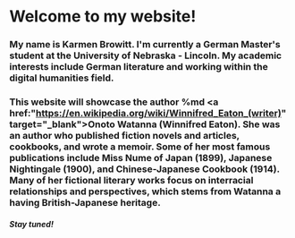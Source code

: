 # **Welcome to my website**!

### My name is Karmen Browitt. I'm currently a German Master's student at the University of Nebraska - Lincoln. My academic interests include German literature and working within the digital humanities field. 

### This website will showcase the author %md <a href:"https://en.wikipedia.org/wiki/Winnifred_Eaton_(writer)" target="_blank">Onoto Watanna (Winnifred Eaton)</a>. She was an author who published fiction novels and articles, cookbooks, and wrote a memoir. Some of her most famous publications include Miss Nume of Japan (1899), Japanese Nightingale (1900), and Chinese-Japanese Cookbook (1914). Many of her fictional literary works focus on interracial relationships and perspectives, which stems from Watanna a having British-Japanese heritage.  

#### _Stay tuned!_
